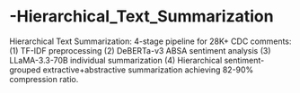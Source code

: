# -Hierarchical_Text_Summarization
Hierarchical Text Summarization: 4-stage pipeline for 28K+ CDC comments: (1) TF-IDF preprocessing (2) DeBERTa-v3 ABSA sentiment analysis (3) LLaMA-3.3-70B individual summarization (4) Hierarchical sentiment-grouped extractive+abstractive summarization achieving 82-90% compression ratio.
